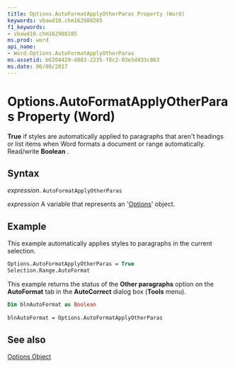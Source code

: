 ```yaml
---
title: Options.AutoFormatApplyOtherParas Property (Word)
keywords: vbawd10.chm162988285
f1_keywords:
- vbawd10.chm162988285
ms.prod: word
api_name:
- Word.Options.AutoFormatApplyOtherParas
ms.assetid: b6204429-d883-2235-f8c2-03e5d433c863
ms.date: 06/08/2017
---
```



# Options.AutoFormatApplyOtherParas Property (Word)

 **True** if styles are automatically applied to paragraphs that aren't headings or list items when Word formats a document or range automatically. Read/write **Boolean** .


## Syntax

 _expression_. `AutoFormatApplyOtherParas`

 _expression_ A variable that represents an '[Options](Word.Options.md)' object.


## Example

This example automatically applies styles to paragraphs in the current selection.


```vb
Options.AutoFormatApplyOtherParas = True 
Selection.Range.AutoFormat
```

This example returns the status of the  **Other paragraphs** option on the **AutoFormat** tab in the **AutoCorrect** dialog box (**Tools** menu).




```vb
Dim blnAutoFormat as Boolean 
 
blnAutoFormat = Options.AutoFormatApplyOtherParas
```


## See also


[Options Object](Word.Options.md)

